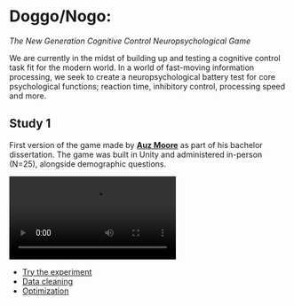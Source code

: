 # Doggo/Nogo: 

*The New Generation Cognitive Control Neuropsychological Game*

We are currently in the midst of building up and testing a cognitive control task fit for the modern world.
In a world of fast-moving information processing, we seek to create a neuropsychological battery test for core psychological functions; reaction time, inhibitory control, processing speed and more.


## Study 1

First version of the game made by [**Auz Moore**](https://github.com/AuzMoore) as part of his bachelor dissertation. The game was built in Unity and administered in-person (N=25), alongside demographic questions.

![](/study1/media/dogo_nogo_demo.mkv)

- [Try the experiment](https://realitybending.github.io/DoggoNogo/study1/experiment/index.html)
- [Data cleaning](https://realitybending.github.io/DoggoNogo/study1/analysis/1_cleaning.html)
- [Optimization](https://realitybending.github.io/DoggoNogo/study1/analysis/2_optimization.html)



